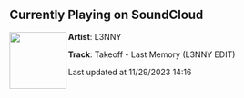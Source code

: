 ## Currently Playing on SoundCloud

[<img align="left" width="100" src="https://i1.sndcdn.com/artworks-NZLqdIeon0h7H3K1-cft0Mw-t500x500.jpg">](https://soundcloud.com/karl-guapo/takeoff-last-memory-l3nny-edit)

**Artist**: L3NNY 

**Track**: Takeoff - Last Memory (L3NNY EDIT)

Last updated at 11/29/2023 14:16
